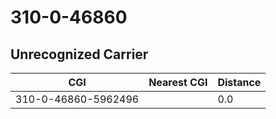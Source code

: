 # 310-0-46860
## Unrecognized Carrier


| CGI | Nearest CGI | Distance |
|-----|-------------|----------|
| 310-0-46860-5962496 |  | 0.0 |
